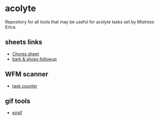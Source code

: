 # acolyte

Repository for all tools that may be useful for acolyte tasks set by Mistress Erica.

## sheets links

* [Chores sheet](https://docs.google.com/spreadsheets/d/18jR2F492aA8cQu5dA6Y_k2iouIO3LhlqNDS0405UGcg/edit?usp=sharing)
* [bark & shoes followup](https://docs.google.com/spreadsheets/d/1phe55AogHMDZw46gBRcdipSk-UVY647GIbe1RiZgXp8/edit?usp=sharing)

## WFM scanner

* [task counter](task_counter.html)

## gif tools

* [ezgif](https://ezgif.com/video-to-gif)
